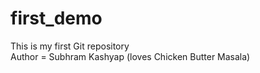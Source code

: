 # first_demo
This is my first Git repository <br>
Author = Subhram Kashyap (loves Chicken Butter Masala)
